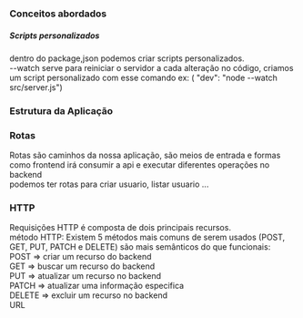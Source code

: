 ### Conceitos abordados

<h5>Scripts personalizados</h5>
<p>dentro do package,json podemos criar scripts personalizados. <br> --watch serve para reiniciar o servidor a cada alteração no código, criamos um script personalizado com esse comando ex: ( "dev": "node --watch src/server.js")</p>

### Estrutura da Aplicação

<h3>Rotas</h3>
<p> Rotas são caminhos da nossa aplicação, são meios de entrada e formas como frontend irá consumir a api e executar diferentes operações no backend <br> podemos ter rotas para criar usuario, listar usuario ... </p>

<h3> HTTP</h3>
<p> Requisições HTTP é composta de dois principais recursos. <br> método HTTP: Existem 5 métodos mais comuns de serem usados (POST, GET, PUT, PATCH e DELETE) são mais semânticos do que funcionais: <br> POST => criar um recurso do backend <br> GET => buscar um recurso do backend <br> PUT => atualizar um recurso no backend <br> PATCH => atualizar uma informação especifica <br> DELETE => excluir um recurso no backend  <br> URL  </p>